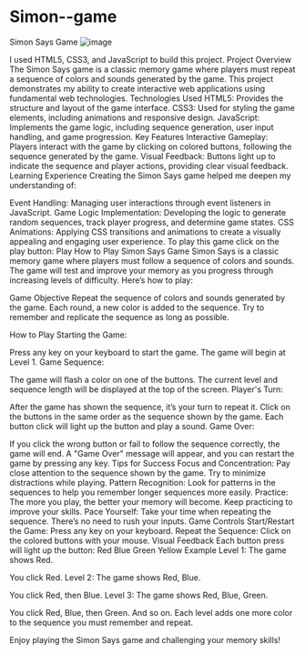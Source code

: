# Simon--game
Simon Says Game
![image](https://github.com/khusikumari0603/Simon--game/assets/172460761/544ef6f6-4eb9-49dd-b537-b1eff62ddb81)

I used HTML5, CSS3, and JavaScript to build this project.
Project Overview
The Simon Says game is a classic memory game where players must repeat a sequence of colors and sounds generated by the game. This project demonstrates my ability to create interactive web applications using fundamental web technologies.
Technologies Used
HTML5: Provides the structure and layout of the game interface.
CSS3: Used for styling the game elements, including animations and responsive design.
JavaScript: Implements the game logic, including sequence generation, user input handling, and game progression.
Key Features
Interactive Gameplay: Players interact with the game by clicking on colored buttons, following the sequence generated by the game.
Visual Feedback: Buttons light up to indicate the sequence and player actions, providing clear visual feedback.
Learning Experience
Creating the Simon Says game helped me deepen my understanding of:

Event Handling: Managing user interactions through event listeners in JavaScript.
Game Logic Implementation: Developing the logic to generate random sequences, track player progress, and determine game states.
CSS Animations: Applying CSS transitions and animations to create a visually appealing and engaging user experience.
To play this game click on the play button:
Play
How to Play Simon Says Game
Simon Says is a classic memory game where players must follow a sequence of colors and sounds. The game will test and improve your memory as you progress through increasing levels of difficulty. Here’s how to play:

Game Objective
Repeat the sequence of colors and sounds generated by the game. Each round, a new color is added to the sequence. Try to remember and replicate the sequence as long as possible.

How to Play
Starting the Game:

Press any key on your keyboard to start the game. The game will begin at Level 1.
Game Sequence:

The game will flash a color on one of the buttons.
The current level and sequence length will be displayed at the top of the screen.
Player's Turn:

After the game has shown the sequence, it’s your turn to repeat it.
Click on the buttons in the same order as the sequence shown by the game.
Each button click will light up the button and play a sound.
Game Over:

If you click the wrong button or fail to follow the sequence correctly, the game will end.
A "Game Over" message will appear, and you can restart the game by pressing any key.
Tips for Success
Focus and Concentration: Pay close attention to the sequence shown by the game. Try to minimize distractions while playing.
Pattern Recognition: Look for patterns in the sequences to help you remember longer sequences more easily.
Practice: The more you play, the better your memory will become. Keep practicing to improve your skills.
Pace Yourself: Take your time when repeating the sequence. There’s no need to rush your inputs.
Game Controls
Start/Restart the Game: Press any key on your keyboard.
Repeat the Sequence: Click on the colored buttons with your mouse.
Visual Feedback
Each button press will light up the button:
Red
Blue
Green
Yellow
Example
Level 1: The game shows Red.

You click Red.
Level 2: The game shows Red, Blue.

You click Red, then Blue.
Level 3: The game shows Red, Blue, Green.

You click Red, Blue, then Green.
And so on. Each level adds one more color to the sequence you must remember and repeat.

Enjoy playing the Simon Says game and challenging your memory skills!
